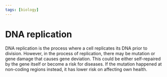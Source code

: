 ```yaml
---
tags: [biology]
---
```


# DNA replication

DNA replication is the process where a cell replicates its DNA prior to
division. However, in the process of replication, there may be mutation or gene
damage that causes gene deviation. This could be either self-repaired by the
gene itself or become a risk for diseases. If the mutation happened at
non-coding regions instead, it has lower risk on affecting own health.
